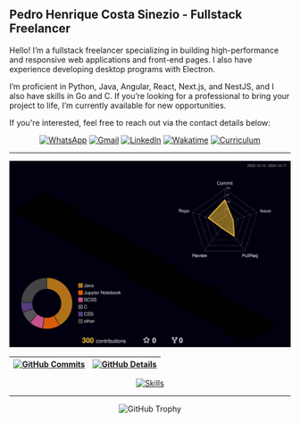 ## Pedro Henrique Costa Sinezio - Fullstack Freelancer

Hello! I’m a fullstack freelancer specializing in building high-performance and responsive web applications and front-end pages. I also have experience developing desktop programs with Electron.

I’m proficient in Python, Java, Angular, React, Next.js, and NestJS, and I also have skills in Go and C. If you’re looking for a professional to bring your project to life, I’m currently available for new opportunities.

If you're interested, feel free to reach out via the contact details below:

<div align="center">

[![WhatsApp](https://img.shields.io/badge/WhatsApp-25D366?style=for-the-badge&logo=whatsapp&logoColor=white)](https://api.whatsapp.com/send?phone=5511985164568)
[![Gmail](https://img.shields.io/badge/-Gmail-%23333?style=for-the-badge&logo=gmail&logoColor=white)](mailto:Pedro.henrique.contato369@gmail.com)
[![LinkedIn](https://img.shields.io/badge/-LinkedIn-%230077B5?style=for-the-badge&logo=linkedin&logoColor=white)](https://www.linkedin.com/in/phcsdev/)
[![Wakatime](https://img.shields.io/badge/-Wakatime-white?style=for-the-badge&logo=wakatime&logoColor=black)](https://wakatime.com/@phwakatime)
[![Curriculum](https://img.shields.io/badge/Curriculum-34A853?style=for-the-badge&logo=google-sheets&logoColor=white)](https://docs.google.com/document/d/1_T-bqhmGFuqlLymXtWKU0vEEHcVvog6z/edit?usp=sharing&ouid=115027580491758364493&rtpof=true&sd=true)

</div>

---

![Status](./profile-3d-contrib/profile-night-rainbow.svg)

| [![GitHub Commits](http://github-profile-summary-cards.vercel.app/api/cards/productive-time?username=pedrohenrique57&theme=dracula&utcOffset=-3)](https://github.com/vn7n24fzkq/github-profile-summary-cards) | [![GitHub Details](http://github-profile-summary-cards.vercel.app/api/cards/profile-details?username=pedrohenrique57&theme=dracula)](https://github.com/vn7n24fzkq/github-profile-summary-cards) |
|-----------------------------------------------------------------------------------------------------------------------------------------------------------------------------------------------------|------------------------------------------------------------------------------------------------------------------------------------------------------------------------------------------------------|

<div align="center">

[![Skills](https://skillicons.dev/icons?i=git,vscode,python,c,java,golang,javascript,typescript,css,html,angular,react,next,tailwind,sass,nodejs,nest,electron,spring,github,materialui,linux,postman,vercel,bootstrap,mongodb,mysql,postgres)](https://skillicons.dev)

</div>

---

<div align="center">

![GitHub Trophy](https://github-profile-trophy.vercel.app/?username=pedrohenrique57&row=1&column=7&theme=dracula&margin-w=15&margin-h=15)

</div>
